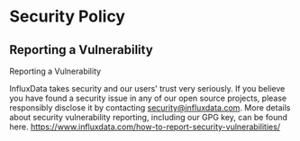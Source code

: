 # Security Policy

## Reporting a Vulnerability

Reporting a Vulnerability

InfluxData takes security and our users' trust very seriously. 
If you believe you have found a security issue in any of our open source projects, 
please responsibly disclose it by contacting security@influxdata.com. 
More details about security vulnerability reporting, including our GPG key, 
can be found here. https://www.influxdata.com/how-to-report-security-vulnerabilities/
